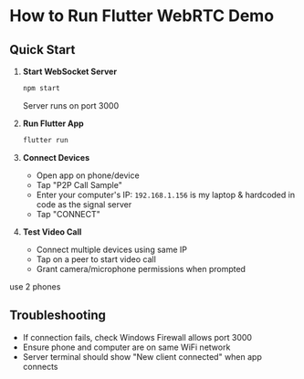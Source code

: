 # How to Run Flutter WebRTC Demo

## Quick Start

1. **Start WebSocket Server**
   ```bash
   npm start
   ```
   Server runs on port 3000

2. **Run Flutter App**
   ```bash
   flutter run
   ```

3. **Connect Devices**
   - Open app on phone/device
   - Tap "P2P Call Sample"
   - Enter your computer's IP: `192.168.1.156` is my laptop & hardcoded in code as the signal server
   - Tap "CONNECT"

4. **Test Video Call**
   - Connect multiple devices using same IP
   - Tap on a peer to start video call
   - Grant camera/microphone permissions when prompted

use 2 phones

## Troubleshooting
- If connection fails, check Windows Firewall allows port 3000
- Ensure phone and computer are on same WiFi network
- Server terminal should show "New client connected" when app connects 